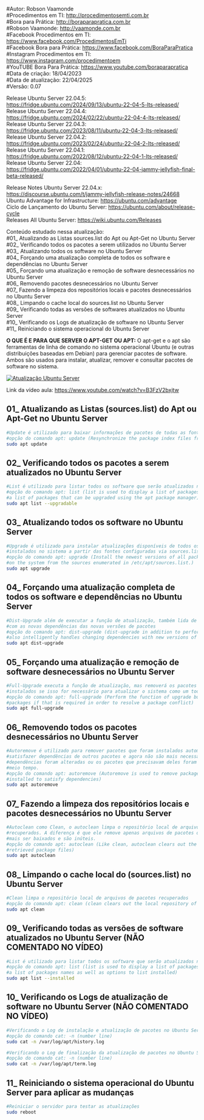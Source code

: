 #Autor: Robson Vaamonde<br>
#Procedimentos em TI: http://procedimentosemti.com.br<br>
#Bora para Prática: http://boraparapratica.com.br<br>
#Robson Vaamonde: http://vaamonde.com.br<br>
#Facebook Procedimentos em TI: https://www.facebook.com/ProcedimentosEmTi<br>
#Facebook Bora para Prática: https://www.facebook.com/BoraParaPratica<br>
#Instagram Procedimentos em TI: https://www.instagram.com/procedimentoem<br>
#YouTUBE Bora Para Prática: https://www.youtube.com/boraparapratica<br>
#Data de criação: 18/04/2023<br>
#Data de atualização: 22/04/2025<br>
#Versão: 0.07<br>

Release Ubuntu Server 22.04.5: https://fridge.ubuntu.com/2024/09/13/ubuntu-22-04-5-lts-released/<br>
Release Ubuntu Server 22.04.4: https://fridge.ubuntu.com/2024/02/22/ubuntu-22-04-4-lts-released/<br>
Release Ubuntu Server 22.04.3: https://fridge.ubuntu.com/2023/08/11/ubuntu-22-04-3-lts-released/<br>
Release Ubuntu Server 22.04.2: https://fridge.ubuntu.com/2023/02/24/ubuntu-22-04-2-lts-released/<br>
Release Ubuntu Server 22.04.1: https://fridge.ubuntu.com/2022/08/12/ubuntu-22-04-1-lts-released/<br>
Release Ubuntu Server 22.04: https://fridge.ubuntu.com/2022/04/01/ubuntu-22-04-jammy-jellyfish-final-beta-released/

Release Notes Ubuntu Server 22.04.x: https://discourse.ubuntu.com/t/jammy-jellyfish-release-notes/24668<br>
Ubuntu Advantage for Infrastructure: https://ubuntu.com/advantage<br>
Ciclo de Lançamento do Ubuntu Server: https://ubuntu.com/about/release-cycle<br>
Releases All Ubuntu Server: https://wiki.ubuntu.com/Releases

Conteúdo estudado nessa atualização:<br>
#01_ Atualizando as Listas sources.list do Apt ou Apt-Get no Ubuntu Server<br>
#02_ Verificando todos os pacotes a serem utilizados no Ubuntu Server<br>
#03_ Atualizando todos os software no Ubuntu Server<br>
#04_ Forçando uma atualização completa de todos os software e dependências no Ubuntu Server<br>
#05_ Forçando uma atualização e remoção de software desnecessários no Ubuntu Server<br>
#06_ Removendo pacotes desnecessários no Ubuntu Server<br>
#07_ Fazendo a limpeza dos repositórios locais e pacotes desnecessários no Ubuntu Server<br>
#08_ Limpando o cache local do sources.list no Ubuntu Server<br>
#09_ Verificando todas as versões de softwares atualizados no Ubuntu Server<br>
#10_ Verificando os Logs de atualização de software no Ubuntu Server<br>
#11_ Reiniciando o sistema operacional do Ubuntu Server<br>

**O QUE É E PARA QUE SERVER O APT-GET OU APT:** O apt-get e o apt são ferramentas de linha de comando no sistema operacional Ubuntu (e outras distribuições baseadas em Debian) para gerenciar pacotes de software. Ambos são usados para instalar, atualizar, remover e consultar pacotes de software no sistema.

[![Atualização Ubuntu Server](http://img.youtube.com/vi/B3FzV2bxjtw/0.jpg)](https://www.youtube.com/watch?v=B3FzV2bxjtw "Atualização Ubuntu Server")

Link da vídeo aula: https://www.youtube.com/watch?v=B3FzV2bxjtw

## 01_ Atualizando as Listas (sources.list) do Apt ou Apt-Get no Ubuntu Server
```bash
#Update é utilizado para baixar informações de pacotes de todas as fontes configuradas.
#opção do comando apt: update (Resynchronize the package index files from their sources)
sudo apt update
```

## 02_ Verificando todos os pacotes a serem atualizados no Ubuntu Server
```bash
#List é utilizado para listar todos os software que serão atualizados no sistema.
#opção do comando apt: list (list is used to display a list of packages), --upgradable (shows
#a list of packages that can be upgraded using the apt package manager)
sudo apt list --upgradable
```

## 03_ Atualizando todos os software no Ubuntu Server
```bash
#Upgrade é utilizado para instalar atualizações disponíveis de todos os pacotes atualmente 
#instalados no sistema a partir das fontes configuradas via sources.list
#opção do comando apt: upgrade (Install the newest versions of all packages currently installed
#on the system from the sources enumerated in /etc/apt/sources.list.)
sudo apt upgrade
```

## 04_ Forçando uma atualização completa de todos os software e dependências no Ubuntu Server
```bash
#Dist-Upgrade além de executar a função de atualização, também lida de forma inteligente 
#com as novas dependências das novas versões de pacotes
#opção do comando apt: dist-upgrade (dist-upgrade in addition to performing the function of upgrade, 
#also intelligently handles changing dependencies with new versions of packages)
sudo apt dist-upgrade
```

## 05_ Forçando uma atualização e remoção de software desnecessários no Ubuntu Server
```bash
#Full-Upgrade executa a função de atualização, mas removerá os pacotes atualmente 
#instalados se isso for necessário para atualizar o sistema como um todo
#opção do comando apt: full-upgrade (Perform the function of upgrade but may also remove installed
#packages if that is required in order to resolve a package conflict)
sudo apt full-upgrade
```

## 06_ Removendo todos os pacotes desnecessários no Ubuntu Server
```bash
#Autoremove é utilizado para remover pacotes que foram instalados automaticamente para 
#satisfazer dependências de outros pacotes e agora não são mais necessários, pois as 
#dependências foram alteradas ou os pacotes que precisavam deles foram removidos nesse 
#meio tempo.
#opção do comando apt: autoremove (Autoremove is used to remove packages that were automatically
#installed to satisfy dependencies)
sudo apt autoremove
```

## 07_ Fazendo a limpeza dos repositórios locais e pacotes desnecessários no Ubuntu Server
```bash
#Autoclean como Clean, o autoclean limpa o repositório local de arquivos de pacotes 
#recuperados. A diferença é que ele remove apenas arquivos de pacotes que não podem 
#mais ser baixados e são inúteis.
#opção do comando apt: autoclean (Like clean, autoclean clears out the local repository of 
#retrieved package files)
sudo apt autoclean
```

## 08_ Limpando o cache local do (sources.list) no Ubuntu Server
```bash
#Clean limpa o repositório local de arquivos de pacotes recuperados
#opção do comando apt: clean (clean clears out the local repository of retrieved package files)
sudo apt clean
```

## 09_ Verificando todas as versões de software atualizados no Ubuntu Server (NÃO COMENTADO NO VÍDEO)
```bash
#List é utilizado para listar todos os software que serão atualizados no sistema.
#opção do comando apt: list (list is used to display a list of packages), --installed (shows
#a list of packages names as well as options to list installed)
sudo apt list --installed
```

## 10_ Verificando os Logs de atualização de software no Ubuntu Server (NÃO COMENTADO NO VÍDEO)
```bash
#Verificando o Log de instalação e atualização de pacotes no Ubuntu Server
#opção do comando cat: -n (number line)
sudo cat -n /var/log/apt/history.log

#Verificando o Log de finalização da atualização de pacotes no Ubuntu Server
#opção do comando cat: -n (number line)
sudo cat -n /var/log/apt/term.log
```

## 11_ Reiniciando o sistema operacional do Ubuntu Server para aplicar as mudanças
```bash
#Reiniciar o servidor para testar as atualizações
sudo reboot
```